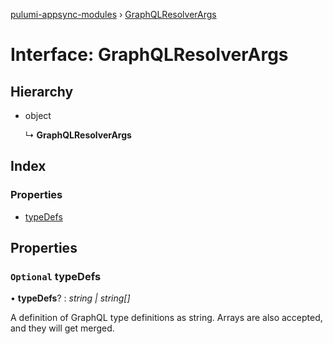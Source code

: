 [pulumi-appsync-modules](../README.md) › [GraphQLResolverArgs](graphqlresolverargs.md)

# Interface: GraphQLResolverArgs

## Hierarchy

* object

  ↳ **GraphQLResolverArgs**

## Index

### Properties

* [typeDefs](graphqlresolverargs.md#optional-typedefs)

## Properties

### `Optional` typeDefs

• **typeDefs**? : *string | string[]*

A definition of GraphQL type definitions as string.
Arrays are also accepted, and they will get merged.
